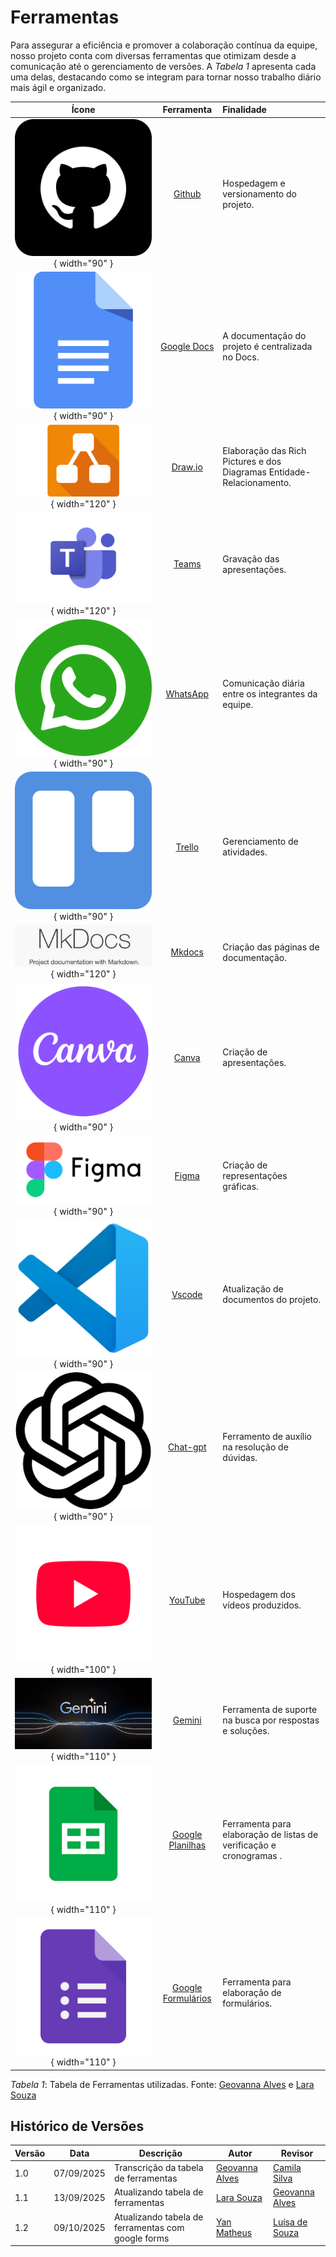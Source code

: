 # Ferramentas

Para assegurar a eficiência e promover a colaboração contínua da equipe, nosso projeto conta com diversas ferramentas que otimizam desde a comunicação até o gerenciamento de versões. A  _Tabela 1_ apresenta cada uma delas, destacando como se integram para tornar nosso trabalho diário mais ágil e organizado.

| Ícone | Ferramenta | Finalidade |
|:---:|:---:|:---|
| ![Github](../img/github.png){ width="90" } | [Github](https://github.com/) | Hospedagem e versionamento do projeto. |
| ![Google Docs](../img/docs.png){ width="90" } | [Google Docs](https://docs.google.com/document/u/0/?hl=pt-BR) | A documentação do projeto é centralizada no Docs. |
| ![Draw.io](../img/draw-io.webp){ width="120" } | [Draw.io](https://app.diagrams.net/) | Elaboração das Rich Pictures e dos Diagramas Entidade-Relacionamento.|
| ![Teams](../img/teams.png){ width="120" } | [Teams](https://www.microsoft.com/pt-br/microsoft-teams/group-chat-software) | Gravação das apresentações. |
| ![WhatsApp](../img/whatsapp.png){ width="90" } | [WhatsApp](https://www.whatsapp.com/?lang=pt_br) | Comunicação diária entre os integrantes da equipe. |
| ![Trello](../img/trello.png){ width="90" } | [Trello](https://trello.com/) | Gerenciamento de atividades. |
| ![Mkdocs](../img/mkdocs.png){ width="120" } | [Mkdocs](https://www.mkdocs.org/user-guide/installation/) | Criação das páginas de documentação. |
![Canva](../img/canva.png){ width="90" } | [Canva](https://www.canva.com/pt_br/) | Criação de apresentações. |
![Figma](../img/figma_icon.png){ width="90" } | [Figma](https://www.figma.com/pt-br/sites/) | Criação de representações gráficas.  |
![Vscode](../img/vs_code.png){ width="90" } | [Vscode](https://code.visualstudio.com/download) | Atualização de  documentos do projeto.|
![Chat-gpt](../img/chat_gpt.png){ width="90" } | [Chat-gpt](https://chatgpt.com/) | Ferramento de auxílio na resolução de dúvidas.|
![YouTube](../img/youtube.png){ width="100" } | [YouTube](https://www.youtube.com/) | Hospedagem dos vídeos produzidos.|
![Gemini](../img/gemini.png){ width="110" } | [Gemini](https://gemini.google.com/app?hl=pt-BR) | Ferramenta de suporte na busca por respostas e soluções.|
![ Google Planilhas](../img/planilha.png){ width="110" } | [Google Planilhas](https://docs.google.com/spreadsheets/d/1Dn7wHJTtDGpoTeniDzyaBDI22cEpsHxgWJLEC7jW7b4/edit?hl=pt-br&gid=0#gid=0) | Ferramenta para elaboração de listas de verificação e cronogramas .|
![ Google Formulários](../img/google_forms.png){ width="110" } | [Google Formulários](https://docs.google.com/forms/u/0/) | Ferramenta para elaboração de formulários.|

_Tabela 1_: Tabela de Ferramentas utilizadas. Fonte: [Geovanna Alves](https://github.com/GeovannaUmbelino) e [Lara Souza](https://github.com/mel14-hub)

## Histórico de Versões

| Versão | Data       | Descrição                           | Autor                                                     | Revisor                              |
|--------|------------|------------------------------------|-----------------------------------------------------------|-------------------------------------|
| 1.0    | 07/09/2025 | Transcrição da tabela de ferramentas | [Geovanna Alves](https://github.com/GeovannaUmbelino)     | [Camila Silva](https://github.com/CamilaSilvaC) |
| 1.1    | 13/09/2025 | Atualizando tabela de ferramentas |    [Lara Souza](https://github.com/mel14-hub)  | [Geovanna Alves](https://github.com/GeovannaUmbelino)|
| 1.2    | 09/10/2025 | Atualizando tabela de ferramentas com google forms | [Yan Matheus](https://github.com/Yanmatheus0812) | [Luísa de Souza](https://github.com/luisa12ll) |
